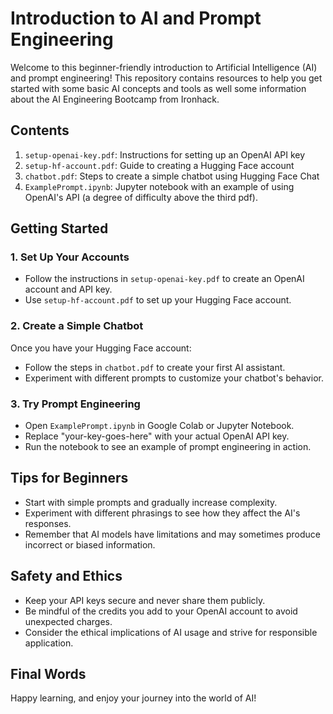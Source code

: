 # Introduction to AI and Prompt Engineering

Welcome to this beginner-friendly introduction to Artificial Intelligence (AI) and prompt engineering! This repository contains resources to help you get started with some basic AI concepts and tools as well some information about the AI Engineering Bootcamp from Ironhack.

## Contents

1. `setup-openai-key.pdf`: Instructions for setting up an OpenAI API key
2. `setup-hf-account.pdf`: Guide to creating a Hugging Face account
3. `chatbot.pdf`: Steps to create a simple chatbot using Hugging Face Chat
4. `ExamplePrompt.ipynb`: Jupyter notebook with an example of using OpenAI's API (a degree of difficulty above the third pdf).

## Getting Started

### 1. Set Up Your Accounts

- Follow the instructions in `setup-openai-key.pdf` to create an OpenAI account and API key.
- Use `setup-hf-account.pdf` to set up your Hugging Face account.

### 2. Create a Simple Chatbot

Once you have your Hugging Face account:
- Follow the steps in `chatbot.pdf` to create your first AI assistant.
- Experiment with different prompts to customize your chatbot's behavior.

### 3. Try Prompt Engineering

- Open `ExamplePrompt.ipynb` in Google Colab or Jupyter Notebook.
- Replace "your-key-goes-here" with your actual OpenAI API key.
- Run the notebook to see an example of prompt engineering in action.

## Tips for Beginners

- Start with simple prompts and gradually increase complexity.
- Experiment with different phrasings to see how they affect the AI's responses.
- Remember that AI models have limitations and may sometimes produce incorrect or biased information.

## Safety and Ethics

- Keep your API keys secure and never share them publicly.
- Be mindful of the credits you add to your OpenAI account to avoid unexpected charges.
- Consider the ethical implications of AI usage and strive for responsible application.

## Final Words 

Happy learning, and enjoy your journey into the world of AI!
